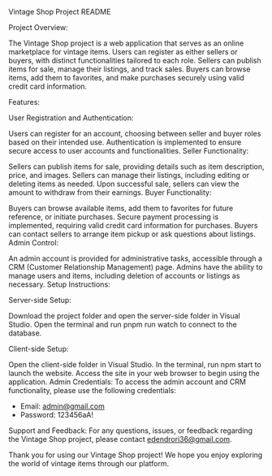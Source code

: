 

Vintage Shop Project README

Project Overview:

The Vintage Shop project is a web application that serves as an online marketplace for vintage items. Users can register as either sellers or buyers, with distinct functionalities tailored to each role. Sellers can publish items for sale, manage their listings, and track sales. Buyers can browse items, add them to favorites, and make purchases securely using valid credit card information.

Features:

User Registration and Authentication:

Users can register for an account, choosing between seller and buyer roles based on their intended use.
Authentication is implemented to ensure secure access to user accounts and functionalities.
Seller Functionality:

Sellers can publish items for sale, providing details such as item description, price, and images.
Sellers can manage their listings, including editing or deleting items as needed.
Upon successful sale, sellers can view the amount to withdraw from their earnings.
Buyer Functionality:

Buyers can browse available items, add them to favorites for future reference, or initiate purchases.
Secure payment processing is implemented, requiring valid credit card information for purchases.
Buyers can contact sellers to arrange item pickup or ask questions about listings.
Admin Control:

An admin account is provided for administrative tasks, accessible through a CRM (Customer Relationship Management) page.
Admins have the ability to manage users and items, including deletion of accounts or listings as necessary.
Setup Instructions:

Server-side Setup:

Download the project folder and open the server-side folder in Visual Studio.
Open the terminal and run pnpm run watch to connect to the database.

Client-side Setup:

Open the client-side folder in Visual Studio.
In the terminal, run npm start to launch the website.
Access the site in your web browser to begin using the application.
Admin Credentials:
To access the admin account and CRM functionality, please use the following credentials:
- Email: admin@gmail.com
- Password: 123456aA!

Support and Feedback:
For any questions, issues, or feedback regarding the Vintage Shop project, please contact edendrori36@gmail.com.

Thank you for using our Vintage Shop project! We hope you enjoy exploring the world of vintage items through our platform.
